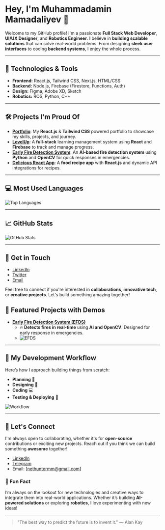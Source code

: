 # Hey, I'm Muhammadamin Mamadaliyev 👋

Welcome to my GitHub profile! I'm a passionate **Full Stack Web Developer**, **UI/UX Designer**, and **Robotics Engineer**. I believe in **building scalable solutions** that can solve real-world problems. From designing **sleek user interfaces** to coding **backend systems**, I enjoy the whole process.

---

## 🚀 Technologies & Tools

- **Frontend:** React.js, Tailwind CSS, Next.js, HTML/CSS
- **Backend:** Node.js, Firebase (Firestore, Functions, Auth)
- **Design:** Figma, Adobe XD, Sketch
- **Robotics:** ROS, Python, C++

---

## 🛠️ Projects I'm Proud Of

- [**Portfolio**](https://mamadaliyev.vercel.app): My **React.js** & **Tailwind CSS** powered portfolio to showcase my skills, projects, and journey.
- [**LevelUp**](https://github.com/mamadaliyev66/LevelUp): A **full-stack** learning management system using **React** and **Firebase** to track and manage progress.
- [**Early Fire Detection System**](https://github.com/mamadaliyev66/EarlyFireDetectionSystem): An **AI-based fire detection system** using **Python** and **OpenCV** for quick responses in emergencies.
- [**Delicious React App**](https://github.com/mamadaliyev66/delicious_-__React_APP__-): A **food recipe app** with **React.js** and dynamic API integrations for recipes.

---

## 💻 Most Used Languages
![Top Languages](https://github-readme-stats.vercel.app/api/top-langs/?username=mamadaliyev66&layout=compact)

---

## 📈 GitHub Stats

![GitHub Stats](https://github-readme-stats.vercel.app/api?username=mamadaliyev66&show_icons=true&theme=radical)

---

## 🔗 Get in Touch

- [LinkedIn](https://www.linkedin.com/in/mamadaliyev) 
- [Twitter](https://twitter.com/mamadaliyev66) 
- [Email](mailto:mamadaliyev66@example.com)

Feel free to connect if you're interested in **collaborations**, **innovative tech**, or **creative projects**. Let's build something amazing together!

## 🚀 Featured Projects with Demos


- [**Early Fire Detection System (EFDS)**](https://github.com/mamadaliyev66/EarlyFireDetectionSystem)
  - 🔥 **Detects fires in real-time** using **AI and OpenCV**. Designed for early response in emergencies.
  - ![EFDS](https://media2.giphy.com/media/v1.Y2lkPTc5MGI3NjExd2d2ZXIxbTdvaWJtNHV1am9hY2c3emZybjF5NXJyM3QzeWhlZmcxeSZlcD12MV9pbnRlcm5hbF9naWZfYnlfaWQmY3Q9Zw/lOmRtaBJqlAbuP2M23/giphy.gif)


---

## 🔨 My Development Workflow

Here’s how I approach building things from scratch:
- **Planning** 🧠
- **Designing** 🎨
- **Coding** 💻
- **Testing & Deploying** 🚀

![Workflow](https://example.com/workflow-animation.gif)

---
## 💬 Let's Connect

I'm always open to collaborating, whether it's for **open-source** contributions or exciting new projects. Reach out if you think we can build something **awesome** together!

- [LinkedIn]([https://www.linkedin.com/in/mamadaliyev](https://www.linkedin.com/in/muhammadamin-mamadaliyev-a87307353))
- [Telegram](https://t.me/Just_Takoshi)
- Email: [nethuntermm@gmail.com]

### 🎉 Fun Fact
I’m always on the lookout for new technologies and creative ways to integrate them into real-world applications. Whether it’s building **AI-powered solutions** or exploring **robotics**, I love experimenting with new ideas!

---

> "The best way to predict the future is to invent it." — Alan Kay
